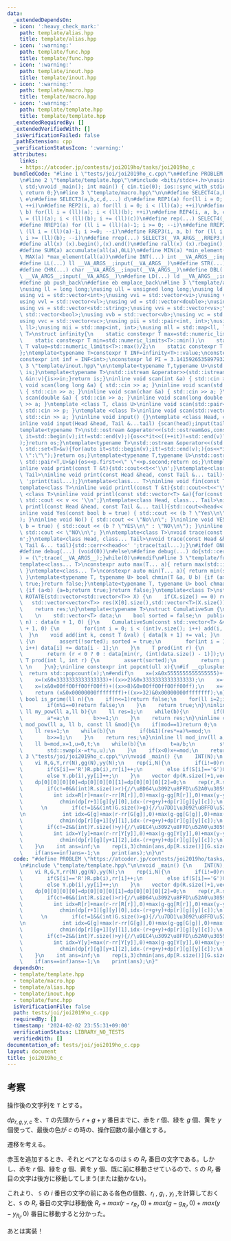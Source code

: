 ```yaml
---
data:
  _extendedDependsOn:
  - icon: ':heavy_check_mark:'
    path: template/alias.hpp
    title: template/alias.hpp
  - icon: ':warning:'
    path: template/func.hpp
    title: template/func.hpp
  - icon: ':warning:'
    path: template/inout.hpp
    title: template/inout.hpp
  - icon: ':warning:'
    path: template/macro.hpp
    title: template/macro.hpp
  - icon: ':warning:'
    path: template/template.hpp
    title: template/template.hpp
  _extendedRequiredBy: []
  _extendedVerifiedWith: []
  _isVerificationFailed: false
  _pathExtension: cpp
  _verificationStatusIcon: ':warning:'
  attributes:
    links:
    - https://atcoder.jp/contests/joi2019ho/tasks/joi2019ho_c
  bundledCode: "#line 1 \"tests/joi/joi2019ho_c.cpp\"\n#define PROBLEM \"https://atcoder.jp/contests/joi2019ho/tasks/joi2019ho_c\"\
    \n#line 2 \"template/template.hpp\"\n#include <bits/stdc++.h>\nusing namespace\
    \ std;\nvoid _main(); int main() { cin.tie(0); ios::sync_with_stdio(false); _main();\
    \ return 0;}\n#line 3 \"template/macro.hpp\"\n\n#define SELECT4(a,b,c,d,e,...)\
    \ e\n#define SELECT3(a,b,c,d,...) d\n#define REP1(a) for(ll i = 0; i < (ll)(a);\
    \ ++i)\n#define REP2(i, a) for(ll i = 0; i < (ll)(a); ++i)\n#define REP3(i, a,\
    \ b) for(ll i = (ll)(a); i < (ll)(b); ++i)\n#define REP4(i, a, b, c) for(ll i\
    \ = (ll)(a); i < (ll)(b); i += (ll)(c))\n#define rep(...) SELECT4(__VA_ARGS__,REP4,REP3,REP2,REP1)(__VA_ARGS__)\n\
    #define RREP1(a) for (ll i = (ll)(a)-1; i >= 0; --i)\n#define RREP2(i, a) for\
    \ (ll i = (ll)(a)-1; i >=0; --i)\n#define RREP3(i, a, b) for (ll i = (ll)(a)-1;\
    \ i >= (ll)(b); --i)\n#define rrep(...) SELECT3(__VA_ARGS__,RREP3,RREP2,RREP1)(__VA_ARGS__)\n\
    #define all(x) (x).begin(),(x).end()\n#define rall(x) (x).rbegin(),(x).rend()\n\
    #define SUM(a) accumulate(all(a),0LL)\n#define MIN(a) *min_element(all(a))\n#define\
    \ MAX(a) *max_element(all(a))\n#define INT(...) int __VA_ARGS__;input(__VA_ARGS__)\n\
    #define LL(...) ll __VA_ARGS__;input(__VA_ARGS__)\n#define STR(...) string __VA_ARGS__;input(__VA_ARGS__)\n\
    #define CHR(...) char __VA_ARGS__;input(__VA_ARGS__)\n#define DBL(...) double\
    \ __VA_ARGS__;input(__VA_ARGS__)\n#define LD(...) ld __VA_ARGS__;input(__VA_ARGS__)\n\
    #define pb push_back\n#define eb emplace_back\n#line 3 \"template/alias.hpp\"\n\
    \nusing ll = long long;\nusing ull = unsigned long long;\nusing ld = long double;\n\
    using vi = std::vector<int>;\nusing vvi = std::vector<vi>;\nusing vl = std::vector<ll>;\n\
    using vvl = std::vector<vl>;\nusing vd = std::vector<double>;\nusing vvd = std::vector<vd>;\n\
    using vs = std::vector<std::string>;\nusing vvs = std::vector<vs>;\nusing vb =\
    \ std::vector<bool>;\nusing vvb = std::vector<vb>;\nusing vc = std::vector<char>;\n\
    using vvc = std::vector<vc>;\nusing pii = std::pair<int, int>;\nusing pll = std::pair<ll,\
    \ ll>;\nusing mii = std::map<int, int>;\nusing mll = std::map<ll, ll>;\ntemplate<typename\
    \ T>\nstruct infinity{\n    static constexpr T max=std::numeric_limits<T>::max();\n\
    \    static constexpr T min=std::numeric_limits<T>::min();\n    static constexpr\
    \ T value=std::numeric_limits<T>::max()/2;\n    static constexpr T mvalue=std::numeric_limits<T>::min()/2;\n\
    };\ntemplate<typename T>constexpr T INF=infinity<T>::value;\nconstexpr ll infl=INF<ll>;\n\
    constexpr int inf = INF<int>;\nconstexpr ld PI = 3.1415926535897932384626;\n#line\
    \ 3 \"template/inout.hpp\"\n\ntemplate<typename T,typename U>\nstd::istream &operator>>(std::istream&is,std::pair<T,U>&p){is>>p.first>>p.second;return\
    \ is;}\ntemplate<typename T>\nstd::istream &operator>>(std::istream&is,std::vector<T>&v){for(T\
    \ &in:v){is>>in;}return is;}\ninline void scan(int &a) { std::cin >> a; }\ninline\
    \ void scan(long long &a) { std::cin >> a; }\ninline void scan(std::string &a)\
    \ { std::cin >> a; }\ninline void scan(char &a) { std::cin >> a; }\ninline void\
    \ scan(double &a) { std::cin >> a; }\ninline void scan(long double &a) { std::cin\
    \ >> a; }\ntemplate <class T, class U>\ninline void scan(std::pair<T, U> &p) {\
    \ std::cin >> p; }\ntemplate <class T>\ninline void scan(std::vector<T> &a) {\
    \ std::cin >> a; }\ninline void input() {}\ntemplate <class Head, class... Tail>\n\
    inline void input(Head &head, Tail &...tail) {scan(head);input(tail...);}\n\n\
    template<typename T>\nstd::ostream &operator<<(std::ostream&os,const std::vector<T>&v){for(auto\
    \ it=std::begin(v);it!=std::end(v);){os<<*it<<((++it)!=std::end(v)?\" \":\"\"\
    );}return os;}\ntemplate<typename T>\nstd::ostream &operator<<(std::ostream&os,const\
    \ std::set<T>&v){for(auto it=std::begin(v);it!=std::end(v);){os<<*it<<((++it)!=std::end(v)?\"\
    \ \":\"\");}return os;}\ntemplate<typename T,typename U>\nstd::ostream &operator<<(std::ostream&os,const\
    \ std::pair<T,U>&p){os<<p.first<<\" \"<<p.second;return os;}\ntemplate<class T>\n\
    inline void print(const T &t){std::cout<<t<<'\\n';}\ntemplate<class Head, class...\
    \ Tail>\ninline void print(const Head &head, const Tail &... tail){std::cout<<head<<'\
    \ ';print(tail...);}\ntemplate<class... T>\ninline void fin(const T &... a){print(a...);exit(0);}\n\
    template<class T>\ninline void printl(const T &t){std::cout<<t<<'\\n';}\ntemplate\
    \ <class T>\ninline void printl(const std::vector<T> &a){for(const auto &v : a)\
    \ std::cout << v << '\\n';}\ntemplate<class Head, class... Tail>\ninline void\
    \ printl(const Head &head, const Tail &... tail){std::cout<<head<<'\\n';printl(tail...);}\n\
    inline void Yes(const bool b = true) { std::cout << (b ? \"Yes\\n\" : \"No\\n\"\
    ); }\ninline void No() { std::cout << \"No\\n\"; }\ninline void YES(const bool\
    \ b = true) { std::cout << (b ? \"YES\\n\" : \"NO\\n\"); }\ninline void NO() {\
    \ std::cout << \"NO\\n\"; }\n\ntemplate<class T>\nvoid trace(const T &t){std::cerr<<t<<')'<<'\\\
    n';}\ntemplate<class Head, class... Tail>\nvoid trace(const Head &head, const\
    \ Tail &... tail){std::cerr<<head<<' ';trace(tail...);}\n#ifdef ONLINE_JUDGE\n\
    #define debug(...) (void(0))\n#else\n#define debug(...) do{std::cerr<<'('<<#__VA_ARGS__<<\"\
    ) = (\";trace(__VA_ARGS__);}while(0)\n#endif\n#line 3 \"template/func.hpp\"\n\n\
    template<class... T>\nconstexpr auto max(T... a){ return max(std::initializer_list<common_type_t<T...>>{a...});\
    \ }\ntemplate<class... T>\nconstexpr auto min(T... a){ return min(std::initializer_list<common_type_t<T...>>{a...});\
    \ }\ntemplate<typename T, typename U> bool chmin(T &a, U b) {if (a>b) {a=b;return\
    \ true;}return false;}\ntemplate<typename T, typename U> bool chmax(T &a, U b)\
    \ {if (a<b) {a=b;return true;}return false;}\ntemplate<class T>\nstd::vector<std::vector<T>>\
    \ ROTATE(std::vector<std::vector<T>> X) {\n    if(X.size() == 0) return X;\n \
    \   std::vector<vector<T>> res(X[0].size(),std::vector<T>(X.size()));\n    rep(i,X.size())rep(j,X[0].size())res[j][X.size()-i-1]=X[i][j];\n\
    \    return res;\n}\ntemplate<typename T>\nstruct CumulativeSum {\n  private:\
    \    \n    std::vector<T> data;\n    bool sorted = false;\n  public:\n    CumulativeSum(int\
    \ n) : data(n + 1, 0) {}\n    CumulativeSum(const std::vector<T> &v) : data(v.size()\
    \ + 1, 0) {\n        for(int i = 0; i < (int)v.size(); i++) add(i, v[i]);\n  \
    \  }\n    void add(int k, const T &val) { data[k + 1] += val; }\n    void build()\
    \ {\n        assert(!sorted); sorted = true;\n        for(int i = 1; i < (int)data.size();\
    \ i++) data[i] += data[i - 1];\n    }\n    T prod(int r) {\n        assert(sorted);\n\
    \        return (r < 0 ? 0 : data[min(r, (int)data.size() - 1)]);\n    }\n   \
    \ T prod(int l, int r) {\n        assert(sorted);\n        return prod(r) - prod(l);\
    \ \n    }\n};\ninline constexpr int popcnt(ull x){\n#if __cplusplus>=202002L\n\
    \  return std::popcount(x);\n#endif\n    x=(x&0x5555555555555555)+((x>>1)&0x5555555555555555);\n\
    \    x=(x&0x3333333333333333)+((x>>2)&0x3333333333333333);\n    x=(x&0x0f0f0f0f0f0f0f0f)+((x>>4)&0x0f0f0f0f0f0f0f0f);\n\
    \    x=(x&0x00ff00ff00ff00ff)+((x>>8)&0x00ff00ff00ff00ff);\n    x=(x&0x0000ffff0000ffff)+((x>>16)&0x0000ffff0000ffff);\n\
    \    return (x&0x00000000ffffffff)+((x>>32)&0x00000000ffffffff);\n}\ninline constexpr\
    \ bool is_prime(ll n){\n    if(n<=1)return false;\n    for(ll i=2;i*i<=n;i++){\n\
    \        if(n%i==0)return false;\n    }\n    return true;\n}\ninline constexpr\
    \ ll my_pow(ll a,ll b){\n    ll res=1;\n    while(b){\n        if(b&1)res*=a;\n\
    \        a*=a;\n        b>>=1;\n    }\n    return res;\n}\ninline constexpr ll\
    \ mod_pow(ll a, ll b, const ll &mod){\n    if(mod==1)return 0;\n    a%=mod;\n\
    \    ll res=1;\n    while(b){\n        if(b&1)(res*=a)%=mod;\n        (a*=a)%=mod;\n\
    \        b>>=1;\n    }\n    return res;\n}\ninline ll mod_inv(ll a, const ll &mod){\n\
    \    ll b=mod,x=1,u=0,t;\n    while(b){\n        t=a/b;\n        std::swap(a-=t*b,b);\n\
    \        std::swap(x-=t*u,u);\n    }\n    if(x<0)x+=mod;\n    return x;\n}\n#line\
    \ 3 \"tests/joi/joi2019ho_c.cpp\"\n\nvoid _main() {\n    INT(N);\n    STR(S);\n\
    \    vi R,G,Y,rr(N),gg(N),yy(N);\n    rep(i,N){\n        if(i!=0)rr[i]=rr[i-1],gg[i]=gg[i-1],yy[i]=yy[i-1];\n\
    \        if(S[i]=='R')R.pb(i),rr[i]++;\n        else if(S[i]=='G')G.pb(i),gg[i]++;\n\
    \        else Y.pb(i),yy[i]++;\n    }\n    vector dp(R.size()+1,vector(G.size()+1,vector(Y.size()+1,vi(3,inf))));\n\
    \    dp[0][0][0][0]=dp[0][0][0][1]=dp[0][0][0][2]=0;\n    rep(r,R.size()+1)rep(g,G.size()+1)rep(y,Y.size()+1)rep(c,3)if(dp[r][g][y][c]!=inf){\n\
    \        if(c!=0&&(int)R.size()>r){//\u8D64\u3092\u8FFD\u52A0\u3059\u308B\n  \
    \          int idx=R[r]+max(r-rr[R[r]],0)+max(g-gg[R[r]],0)+max(y-yy[R[r]],0);\n\
    \            chmin(dp[r+1][g][y][0],idx-(r+g+y)+dp[r][g][y][c]);\n        }  \
    \      \n        if(c!=1&&(int)G.size()>g){//\u7DD1\u3092\u8FFD\u52A0\u3059\u308B\
    \n            int idx=G[g]+max(r-rr[G[g]],0)+max(g-gg[G[g]],0)+max(y-yy[G[g]],0);\n\
    \            chmin(dp[r][g+1][y][1],idx-(r+g+y)+dp[r][g][y][c]);\n        }\n\
    \        if(c!=2&&(int)Y.size()>y){//\u9EC4\u3092\u8FFD\u52A0\u3059\u308B\n  \
    \          int idx=Y[y]+max(r-rr[Y[y]],0)+max(g-gg[Y[y]],0)+max(y-yy[Y[y]],0);\n\
    \            chmin(dp[r][g][y+1][2],idx-(r+g+y)+dp[r][g][y][c]);\n        }\n\
    \    }\n    int ans=inf;\n    rep(i,3)chmin(ans,dp[R.size()][G.size()][Y.size()][i]);\n\
    \    if(ans==inf)ans=-1;\n    print(ans);\n}\n"
  code: "#define PROBLEM \"https://atcoder.jp/contests/joi2019ho/tasks/joi2019ho_c\"\
    \n#include \"template/template.hpp\"\n\nvoid _main() {\n    INT(N);\n    STR(S);\n\
    \    vi R,G,Y,rr(N),gg(N),yy(N);\n    rep(i,N){\n        if(i!=0)rr[i]=rr[i-1],gg[i]=gg[i-1],yy[i]=yy[i-1];\n\
    \        if(S[i]=='R')R.pb(i),rr[i]++;\n        else if(S[i]=='G')G.pb(i),gg[i]++;\n\
    \        else Y.pb(i),yy[i]++;\n    }\n    vector dp(R.size()+1,vector(G.size()+1,vector(Y.size()+1,vi(3,inf))));\n\
    \    dp[0][0][0][0]=dp[0][0][0][1]=dp[0][0][0][2]=0;\n    rep(r,R.size()+1)rep(g,G.size()+1)rep(y,Y.size()+1)rep(c,3)if(dp[r][g][y][c]!=inf){\n\
    \        if(c!=0&&(int)R.size()>r){//\u8D64\u3092\u8FFD\u52A0\u3059\u308B\n  \
    \          int idx=R[r]+max(r-rr[R[r]],0)+max(g-gg[R[r]],0)+max(y-yy[R[r]],0);\n\
    \            chmin(dp[r+1][g][y][0],idx-(r+g+y)+dp[r][g][y][c]);\n        }  \
    \      \n        if(c!=1&&(int)G.size()>g){//\u7DD1\u3092\u8FFD\u52A0\u3059\u308B\
    \n            int idx=G[g]+max(r-rr[G[g]],0)+max(g-gg[G[g]],0)+max(y-yy[G[g]],0);\n\
    \            chmin(dp[r][g+1][y][1],idx-(r+g+y)+dp[r][g][y][c]);\n        }\n\
    \        if(c!=2&&(int)Y.size()>y){//\u9EC4\u3092\u8FFD\u52A0\u3059\u308B\n  \
    \          int idx=Y[y]+max(r-rr[Y[y]],0)+max(g-gg[Y[y]],0)+max(y-yy[Y[y]],0);\n\
    \            chmin(dp[r][g][y+1][2],idx-(r+g+y)+dp[r][g][y][c]);\n        }\n\
    \    }\n    int ans=inf;\n    rep(i,3)chmin(ans,dp[R.size()][G.size()][Y.size()][i]);\n\
    \    if(ans==inf)ans=-1;\n    print(ans);\n}"
  dependsOn:
  - template/template.hpp
  - template/macro.hpp
  - template/alias.hpp
  - template/inout.hpp
  - template/func.hpp
  isVerificationFile: false
  path: tests/joi/joi2019ho_c.cpp
  requiredBy: []
  timestamp: '2024-02-02 23:55:31+09:00'
  verificationStatus: LIBRARY_NO_TESTS
  verifiedWith: []
documentation_of: tests/joi/joi2019ho_c.cpp
layout: document
title: joi2019ho_c
---
```

## 考察
操作後の文字列を `T` とする。

$dp_{r,g,y,c}$ を、`T` の先頭から $r+g+y$  番目までに、赤を $r$ 個、緑を $g$ 個、黄を $y$ 個使って、最後の色が $c$ の時の、操作回数の最小値とする。

遷移を考える。

赤玉を追加するとき、それとペアとなるのは `S` の $R_r$ 番目の文字である。しかし、赤を $r$ 個、緑を $g$ 個、黄を $y$ 個、既に前に移動させているので、`S` の $R_r$ 番目の文字は後方に移動してしまう(または動かない)。

これより、 `S` の $i$ 番目の文字の前にある各色の個数、$r_i$ , $g_i$ , $y_i$ ,を計算しておくと、`S` の $R_r$ 番目の文字は移動後  $R_r+max(r-r_{R_i},0)+max(g-g_{R_i},0)+max(y-y_{R_i},0)$ 番目に移動すると分かった。

あとは実装！
